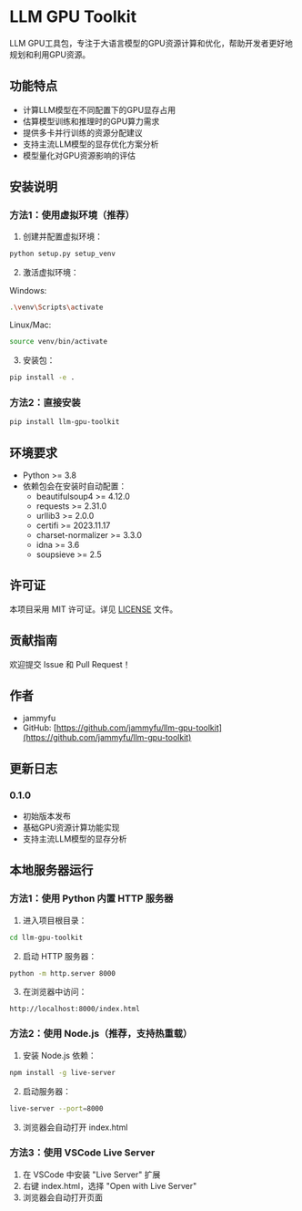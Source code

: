 # LLM GPU Toolkit

LLM GPU工具包，专注于大语言模型的GPU资源计算和优化，帮助开发者更好地规划和利用GPU资源。

## 功能特点

- 计算LLM模型在不同配置下的GPU显存占用
- 估算模型训练和推理时的GPU算力需求
- 提供多卡并行训练的资源分配建议
- 支持主流LLM模型的显存优化方案分析
- 模型量化对GPU资源影响的评估

## 安装说明

### 方法1：使用虚拟环境（推荐）

1. 创建并配置虚拟环境：

```bash
python setup.py setup_venv
```

2. 激活虚拟环境：

Windows:
```bash
.\venv\Scripts\activate
```

Linux/Mac:
```bash
source venv/bin/activate
```

3. 安装包：
```bash
pip install -e .
```

### 方法2：直接安装

```bash
pip install llm-gpu-toolkit
```

## 环境要求

- Python >= 3.8
- 依赖包会在安装时自动配置：
  - beautifulsoup4 >= 4.12.0
  - requests >= 2.31.0
  - urllib3 >= 2.0.0
  - certifi >= 2023.11.17
  - charset-normalizer >= 3.3.0
  - idna >= 3.6
  - soupsieve >= 2.5


## 许可证

本项目采用 MIT 许可证。详见 [LICENSE](LICENSE) 文件。

## 贡献指南

欢迎提交 Issue 和 Pull Request！

## 作者

- jammyfu
- GitHub: [https://github.com/jammyfu/llm-gpu-toolkit](https://github.com/jammyfu/llm-gpu-toolkit)

## 更新日志

### 0.1.0
- 初始版本发布
- 基础GPU资源计算功能实现
- 支持主流LLM模型的显存分析

## 本地服务器运行

### 方法1：使用 Python 内置 HTTP 服务器

1. 进入项目根目录：
```bash
cd llm-gpu-toolkit
```

2. 启动 HTTP 服务器：
```bash
python -m http.server 8000
```

3. 在浏览器中访问：
```
http://localhost:8000/index.html
```

### 方法2：使用 Node.js（推荐，支持热重载）

1. 安装 Node.js 依赖：
```bash
npm install -g live-server
```

2. 启动服务器：
```bash
live-server --port=8000
```

3. 浏览器会自动打开 index.html

### 方法3：使用 VSCode Live Server

1. 在 VSCode 中安装 "Live Server" 扩展
2. 右键 index.html，选择 "Open with Live Server"
3. 浏览器会自动打开页面
